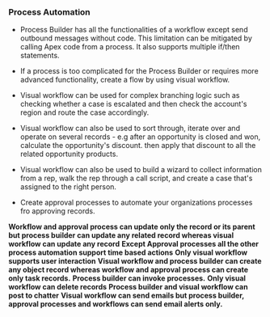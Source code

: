 ### Process Automation

* Process Builder has all the functionalities of a workflow except send outbound messages without code. This limitation can be mitigated by calling Apex code from a process. It also supports multiple if/then statements.
* If a process is too complicated for the Process Builder or requires more advanced functionality, create a flow by using visual workflow.
* Visual workflow can be used for complex branching logic such as checking whether a case is escalated and then check the account's region and route the case accordingly.
* Visual workflow can also be used to sort through, iterate over and operate on several records - e.g after an opportunity is closed and won, calculate the opportunity's discount. then apply that discount to all the related opportunity products.
* Visual workflow can also be used to build a wizard to collect information from a rep, walk the rep through a call script, and create a case that's assigned to the right person.

* Create approval processes to automate your organizations processes fro approving records.

**Workflow and approval process can update only the record or its parent but process builder can update any related record whereas visual workflow can update any record**
**Except Approval processes all the other process automation support time based actions**
**Only visual workflow supports user interaction**
**Visual workflow and process builder can create any object record whereas workflow and approval process can create only task records.**
**Process builder can invoke processes.**
**Only visual workflow can delete records**
**Process builder and visual workflow can post to chatter**
**Visual workflow can send emails but process builder, approval processes and workflows can send email alerts only.**
